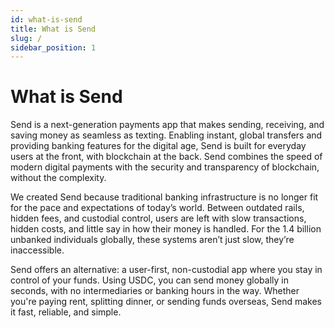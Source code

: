 ```yaml
---
id: what-is-send
title: What is Send
slug: /
sidebar_position: 1
---
```


# What is Send
Send is a next-generation payments app that makes sending, receiving, and saving money as seamless as texting. Enabling instant, global transfers and providing banking features for the digital age, Send is built for everyday users at the front, with blockchain at the back. Send combines the speed of modern digital payments with the security and transparency of blockchain, without the complexity.

We created Send because traditional banking infrastructure is no longer fit for the pace and expectations of today’s world. Between outdated rails, hidden fees, and custodial control, users are left with slow transactions, hidden costs, and little say in how their money is handled. For the 1.4 billion unbanked individuals globally, these systems aren’t just slow, they’re inaccessible.

Send offers an alternative: a user-first, non-custodial app where you stay in control of your funds. Using USDC, you can send money globally in seconds, with no intermediaries or banking hours in the way. Whether you're paying rent, splitting dinner, or sending funds overseas, Send makes it fast, reliable, and simple.